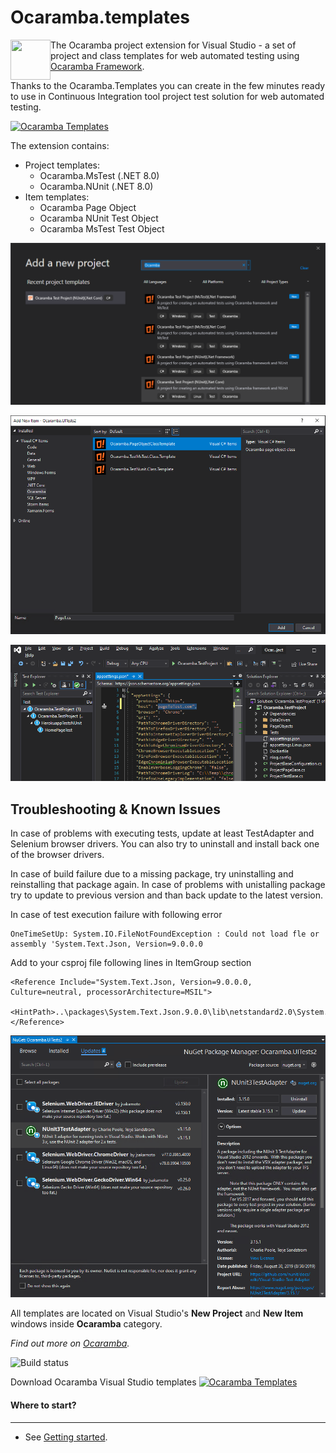 # Ocaramba.templates
<img align="left" src="objectivity_logo.ico" width="64" height="64">

The Ocaramba project extension for Visual Studio - a set of project and class templates for web automated testing using [Ocaramba Framework](https://github.com/ObjectivityLtd/Ocaramba).

Thanks to the Ocaramba.Templates you can create in the few minutes ready to use in Continuous Integration tool project test solution for web automated testing. 

[![Ocaramba Templates](https://img.shields.io/badge/get-Ocaramba_Templates-green.svg?color=4BC21F)](https://marketplace.visualstudio.com/items?itemName=Ocaramba.Ocaramba1)

The extension contains:

- Project templates:
  - Ocaramba.MsTest (.NET 8.0)
  - Ocaramba.NUnit (.NET 8.0)
- Item templates:
  - Ocaramba Page Object
  - Ocaramba NUnit Test Object
  - Ocaramba MsTest Test Object


![Add New Project window](images/new-project.png)

![Add New Item window](images/new-item.png)

![Project](images/project.png)

## Troubleshooting & Known Issues
In case of problems with executing tests, update at least TestAdapter and Selenium browser drivers.
You can also try to uninstall and install back one of the browser drivers.

In case of build failure due to a missing package, try uninstalling and reinstalling that package again. In case of problems with unistalling package try to update to previous version and than back update to the latest version. 

In case of test execution failure with following error
 
    OneTimeSetUp: System.IO.FileNotFoundException : Could not load fle or assembly 'System.Text.Json, Version=9.0.0.0
 
 
 Add to your csproj file following lines in ItemGroup section

 	<Reference Include="System.Text.Json, Version=9.0.0.0, Culture=neutral, processorArchitecture=MSIL">
      <HintPath>..\packages\System.Text.Json.9.0.0\lib\netstandard2.0\System.Text.Json.dll</HintPath>
    </Reference>
![Update](images/Update.png)

All templates are located on Visual Studio's **New Project** and **New Item** windows inside **Ocaramba** category.

*Find out more on [Ocaramba](https://github.com/ObjectivityLtd/Ocaramba).*

![Build status](https://github.com/Accenture/Ocaramba/actions/workflows/github-actions.yml/badge.svg)

Download Ocaramba Visual Studio templates [![Ocaramba Templates](https://img.shields.io/badge/get-Ocaramba_Templates-green.svg?color=4BC21F)](https://marketplace.visualstudio.com/items?itemName=Ocaramba.Ocaramba1)

#### Where to start?
-------------
- See [Getting started](https://github.com/ObjectivityLtd/Ocaramba/wiki/Getting%20started).
